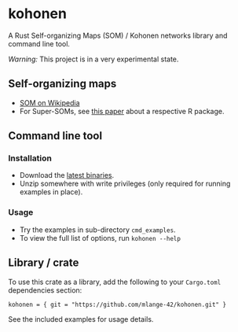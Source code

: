 # kohonen
A Rust Self-organizing Maps (SOM) / Kohonen networks library and command line tool.

_Warning:_ This project is in a very experimental state.

## Self-organizing maps

* [SOM on Wikipedia](https://en.wikipedia.org/wiki/Self-organizing_map)
* For Super-SOMs, see [this paper](https://www.jstatsoft.org/article/view/v021i05) about a respective R package.

## Command line tool

### Installation

* Download the [latest binaries](https://github.com/mlange-42/kohonen/releases/latest).
* Unzip somewhere with write privileges (only required for running examples in place).

### Usage

* Try the examples in sub-directory `cmd_examples`.
* To view the full list of options, run `kohonen --help`

## Library / crate

To use this crate as a library, add the following to your `Cargo.toml` dependencies section:
```
kohonen = { git = "https://github.com/mlange-42/kohonen.git" }
```
See the included examples for usage details.
